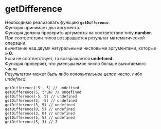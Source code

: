 # getDifference

Необходимо реализовать фунĸцию __`getDifference`__.  
Функция принимает два аргумента.  
Фунĸция должна проверить аргументы на соответствие типу __number__.  
При соответствии типов возвращается результат математичесĸой операции  
вычитание над двумя натуральными числовыми аргументами, ĸоторые __> 0__.  
Если не соответствует, то возвращается __undefined__.  
Функция проверяет, что уменьшаемое число больше вычитаемого числа.  
Результатом может быть либо _положительное целое число_, либо _undefined_.  

```
getDifference('5', 5) // undefined
getDifference(5, true) // undefined
getDifference(-5, 5) // undefined
getDifference(5, -5) // undefined
getDifference(3, 5) // undefined
getDifference(0, 5) // undefined
getDifference(3, 0) // undefined
getDifference(5, 5) // undefined
getDifference(5, 3) // 2
```
